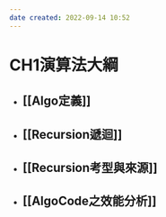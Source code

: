 ```yaml
---
date created: 2022-09-14 10:52
---
```


# CH1演算法大綱

- ## [[Algo定義]]
- ## [[Recursion遞迴]]
- ## [[Recursion考型與來源]]
- ## [[AlgoCode之效能分析]]
